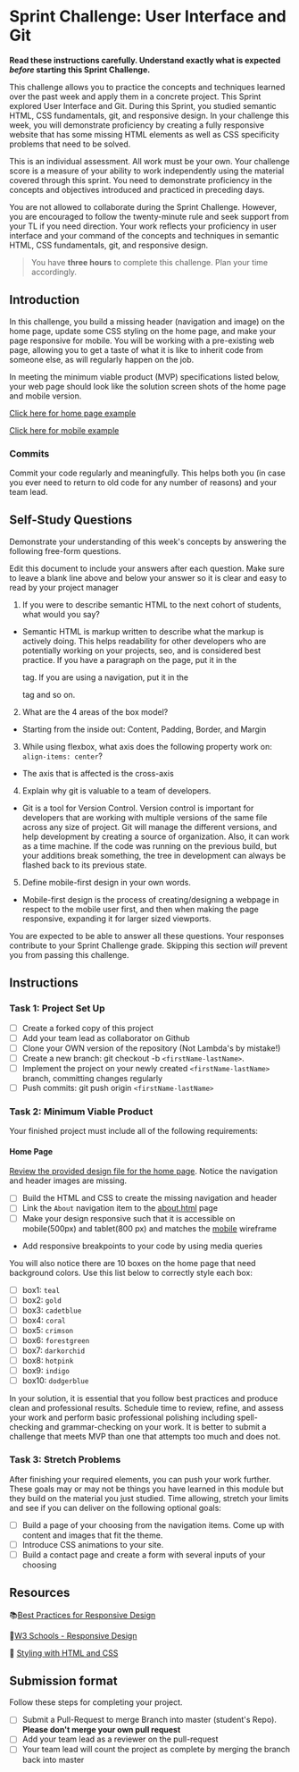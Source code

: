 # Sprint Challenge: User Interface and Git

**Read these instructions carefully. Understand exactly what is expected _before_ starting this Sprint Challenge.**

This challenge allows you to practice the concepts and techniques learned over the past week and apply them in a concrete project. This Sprint explored User Interface and Git. During this Sprint, you studied semantic HTML, CSS fundamentals, git, and responsive design. In your challenge this week, you will demonstrate proficiency by creating a fully responsive website that has some missing HTML elements as well as CSS specificity problems that need to be solved.

This is an individual assessment. All work must be your own. Your challenge score is a measure of your ability to work independently using the material covered through this sprint. You need to demonstrate proficiency in the concepts and objectives introduced and practiced in preceding days.

You are not allowed to collaborate during the Sprint Challenge. However, you are encouraged to follow the twenty-minute rule and seek support from your TL if you need direction. Your work reflects your proficiency in user interface and your command of the concepts and techniques in semantic HTML, CSS fundamentals, git, and responsive design.

> You have **three hours** to complete this challenge. Plan your time accordingly.


## Introduction

In this challenge, you build a missing header (navigation and image) on the home page, update some CSS styling on the home page, and make your page responsive for mobile. You will be working with a pre-existing web page, allowing you to get a taste of what it is like to inherit code from someone else, as will regularly happen on the job.

In meeting the minimum viable product (MVP) specifications listed below, your web page should look like the solution screen shots of the home page and mobile version. 

 [Click here for home page example](https://tk-assets.lambdaschool.com/39a49225-8ac9-43da-aa90-514fd60ae99a_sprint-challenge-ui-home-example.png)

[Click here for mobile example](https://tk-assets.lambdaschool.com/fbe7ebfc-a4c2-4a32-8929-bbd41fbc4f67_ScreenShot2020-03-25at11.03.41AM.png)

### Commits

Commit your code regularly and meaningfully. This helps both you (in case you ever need to return to old code for any number of reasons) and your team lead.

## Self-Study Questions

Demonstrate your understanding of this week's concepts by answering the following free-form questions.

Edit this document to include your answers after each question. Make sure to leave a blank line above and below your answer so it is clear and easy to read by your project manager

1. If you were to describe semantic HTML to the next cohort of students, what would you say?
 - Semantic HTML is markup written to describe what the markup is actively doing. This helps readability for other developers who are potentially working on your projects, seo, and is considered best practice. If you have a paragraph on the page, put it in the <p> tag. If you are using a navigation, put it in the <nav> tag and so on.

2. What are the 4 areas of the box model?
 - Starting from the inside out: Content, Padding, Border, and Margin

3. While using flexbox, what axis does the following property work on: ```align-items: center```?
 - The axis that is affected is the cross-axis

4. Explain why git is valuable to a team of developers.
 - Git is a tool for Version Control. Version control is important for developers that are working with multiple versions of the same file across any size of project. Git will manage the different versions, and help development by creating a source of organization. Also, it can work as a time machine. If the code was running on the previous build, but your additions break something, the tree in development can always be flashed back to its previous state. 

5. Define mobile-first design in your own words.
 - Mobile-first design is the process of creating/designing a webpage in respect to the mobile user first, and then when making the page responsive, expanding it for larger sized viewports. 

You are expected to be able to answer all these questions. Your responses contribute to your Sprint Challenge grade. Skipping this section *will* prevent you from passing this challenge.

## Instructions

### Task 1: Project Set Up

- [ ] Create a forked copy of this project
- [ ] Add your team lead as collaborator on Github
- [ ] Clone your OWN version of the repository (Not Lambda's by mistake!)
- [ ] Create a new branch: git checkout -b `<firstName-lastName>`.
- [ ] Implement the project on your newly created `<firstName-lastName>` branch, committing changes regularly
- [ ] Push commits: git push origin `<firstName-lastName>`

### Task 2:  Minimum Viable Product

Your finished project must include all of the following requirements:

#### Home Page

[Review the provided design file for the home page](design/home.png).  Notice the navigation and header images are missing.

* [ ] Build the HTML and CSS to create the missing navigation and header
* [ ] Link the `About` navigation item to the [about.html](about.html) page
* [ ] Make your design responsive such that it is accessible on mobile(500px) and tablet(800 px) and matches the [mobile](design/mobile.png) wireframe
*  Add responsive breakpoints to your code by using media queries

You will also notice there are 10 boxes on the home page that need background colors.  Use this list below to correctly style each box:

* [ ] box1: `teal`
* [ ] box2: `gold`
* [ ] box3: `cadetblue`
* [ ] box4: `coral`
* [ ] box5: `crimson`
* [ ] box6: `forestgreen`
* [ ] box7: `darkorchid`
* [ ] box8: `hotpink`
* [ ] box9: `indigo`
* [ ] box10: `dodgerblue`

In your solution, it is essential that you follow best practices and produce clean and professional results. Schedule time to review, refine, and assess your work and perform basic professional polishing including spell-checking and grammar-checking on your work. It is better to submit a challenge that meets MVP than one that attempts too much and does not.

### Task 3: Stretch Problems

After finishing your required elements, you can push your work further. These goals may or may not be things you have learned in this module but they build on the material you just studied. Time allowing, stretch your limits and see if you can deliver on the following optional goals:

* [ ] Build a page of your choosing from the navigation items.  Come up with content and images that fit the theme.  
* [ ] Introduce CSS animations to your site.
* [ ] Build a contact page and create a form with several inputs of your choosing

## Resources

📚[Best Practices for Responsive Design](https://www.browserstack.com/guide/responsive-design-breakpoints)

🤝[W3 Schools - Responsive Design](https://www.w3schools.com/html/html_responsive.asp)

👀 [Styling with HTML and CSS](https://www.w3schools.com/html/html_css.asp)

## Submission format

Follow these steps for completing your project.

- [ ] Submit a Pull-Request to merge <firstName-lastName> Branch into master (student's  Repo). **Please don't merge your own pull request**
- [ ] Add your team lead as a reviewer on the pull-request
- [ ] Your team lead will count the project as complete by merging the branch back into master
